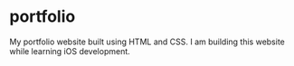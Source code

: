 # portfolio
My portfolio website built using HTML and CSS.
I am building this website while learning iOS development.
